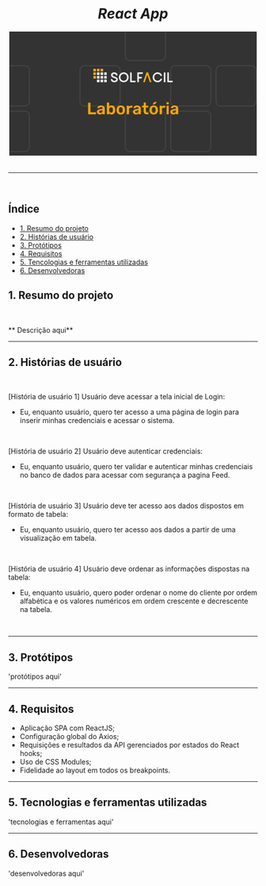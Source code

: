 <div align="center">

# _React App_

<img alt="image" src="/src/img/Group 1.jpg" width="500px">
  
</div>

<br>

---
<br>

## Índice
- [1. Resumo do projeto](#1-resumo-do-projeto)
- [2. Histórias de usuário](#2-histórias-de-usuário)
- [3. Protótipos](#3-protótipos)
- [4. Requisitos](#4-requisitos)
- [5. Tencologias e ferramentas utilizadas](#5-tecnologias-e-ferramentas-utilizadas)
- [6. Desenvolvedoras](#6-desenvolvedoras)

## 1. Resumo do projeto
<br>
<p   id="description">** Descrição aqui**</p>

---

## 2. Histórias de usuário
<br>

[História de usuário 1] Usuário deve acessar a tela inicial de Login: 
- Eu, enquanto usuário, quero ter acesso a uma página de login para inserir minhas credenciais e acessar o sistema.

<br>

[História de usuário 2] Usuário deve autenticar credenciais:
- Eu, enquanto usuário, quero ter validar e autenticar minhas credenciais no banco de dados para acessar com segurança a pagina Feed.

<br>

[História de usuário 3] Usuário deve ter acesso aos dados dispostos em formato de tabela:
- Eu, enquanto usuário, quero ter acesso aos dados a partir de uma visualização em tabela.

<br>

[História de usuário 4] Usuário deve ordenar as informações dispostas na tabela:

- Eu, enquanto usuário, quero poder ordenar o nome do cliente por ordem alfabética e os valores numéricos em ordem crescente e decrescente na tabela.

<br>

---
## 3. Protótipos
'protótipos aqui'

---

## 4. Requisitos

* Aplicação SPA com ReactJS;
* Configuração global do Axios;
* Requisições e resultados da API gerenciados por estados do React hooks;
* Uso de CSS Modules;
* Fidelidade ao layout em todos os breakpoints.

---

## 5. Tecnologias e ferramentas utilizadas

'tecnologias e ferramentas aqui'

---
## 6. Desenvolvedoras

'desenvolvedoras aqui'

